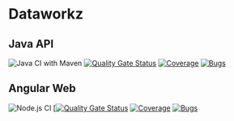 # Dataworkz

## Java API
![Java CI with Maven](https://github.com/MdeBruin93/Dataworkz/workflows/Java%20CI%20with%20Maven/badge.svg)
[![Quality Gate Status](https://sonarcloud.io/api/project_badges/measure?project=event-subscriber-api&metric=alert_status)](https://sonarcloud.io/dashboard?id=event-subscriber-api)
[![Coverage](https://sonarcloud.io/api/project_badges/measure?project=event-subscriber-api&metric=coverage)](https://sonarcloud.io/dashboard?id=event-subscriber-api)
[![Bugs](https://sonarcloud.io/api/project_badges/measure?project=event-subscriber-api&metric=bugs)](https://sonarcloud.io/dashboard?id=event-subscriber-api)


## Angular Web
![Node.js CI](https://github.com/MdeBruin93/Dataworkz/workflows/Node.js%20CI/badge.svg)
[[![Quality Gate Status](https://sonarcloud.io/api/project_badges/measure?project=event-subscriber-frontend&metric=alert_status)](https://sonarcloud.io/dashboard?id=event-subscriber-frontend)
[![Coverage](https://sonarcloud.io/api/project_badges/measure?project=event-subscriber-frontend&metric=coverage)](https://sonarcloud.io/dashboard?id=event-subscriber-frontend)
[![Bugs](https://sonarcloud.io/api/project_badges/measure?project=event-subscriber-frontend&metric=bugs)](https://sonarcloud.io/dashboard?id=event-subscriber-frontend)
